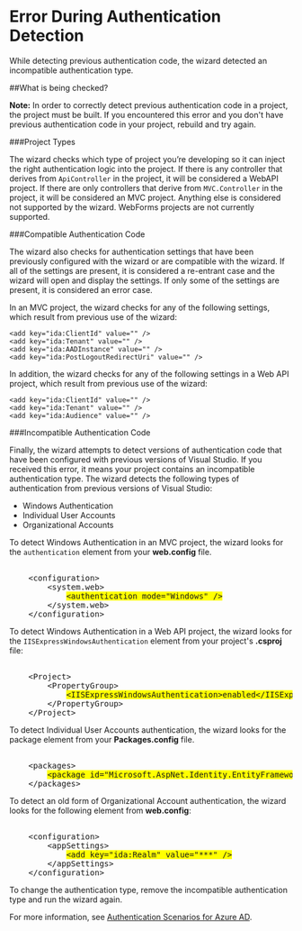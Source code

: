<properties 
	pageTitle="Error During Authentication Detection" 
	description="The active directory connection wizard detected an incompatible authentication type" 
	services="active-directory" 
	documentationCenter="" 
	authors="patshea123" 
	manager="douge" 
	editor="tglee"/>
  
<tags
	ms.service="active-directory"
	ms.date="07/22/2015"
	wacn.date=""/>

# Error During Authentication Detection

While detecting previous authentication code, the wizard detected an incompatible authentication type.   

##What is being checked?

**Note:** In order to correctly detect previous authentication code in a project, the project must be built.  If you encountered this error and you don't have previous authentication code in your project, rebuild and try again.

###Project Types

The wizard checks which type of project you’re developing so it can inject the right authentication logic into the project.  If there is any controller that derives from `ApiController` in the project, it will be considered a WebAPI project.  If there are only controllers that derive from `MVC.Controller` in the project, it will be considered an MVC project.  Anything else is considered not supported by the wizard.  WebForms projects are not currently supported.

###Compatible Authentication Code

The wizard also checks for authentication settings that have been previously configured with the wizard or are compatible with the wizard.  If all of the settings are present, it is considered a re-entrant case and the wizard will open and display the settings.  If only some of the settings are present, it is considered an error case.

In an MVC project, the wizard checks for any of the following settings, which result from previous use of the wizard:

	<add key="ida:ClientId" value="" />
	<add key="ida:Tenant" value="" />
	<add key="ida:AADInstance" value="" />
	<add key="ida:PostLogoutRedirectUri" value="" />

In addition, the wizard checks for any of the following settings in a Web API project, which result from previous use of the wizard:

	<add key="ida:ClientId" value="" />
	<add key="ida:Tenant" value="" />
	<add key="ida:Audience" value="" />

###Incompatible Authentication Code

Finally, the wizard attempts to detect versions of authentication code that have been configured with previous versions of Visual Studio. If you received this error, it means your project contains an incompatible authentication type. The wizard detects the following types of authentication from previous versions of Visual Studio:

* Windows Authentication 
* Individual User Accounts 
* Organizational Accounts 
 

To detect Windows Authentication in an MVC project, the wizard looks for the `authentication` element from your **web.config** file.

<!-- deleted by customization
<pre>
-->
<!-- keep by customization: begin -->
<PRE class="prettyprint">
<!-- keep by customization: end -->
	&lt;configuration&gt;
	    &lt;system.web&gt;
	        <span style="background-color: yellow">&lt;authentication mode="Windows" /&gt;</span>
	    &lt;/system.web&gt;
	&lt;/configuration&gt;
</pre>

To detect Windows Authentication in a Web API project, the wizard looks for the `IISExpressWindowsAuthentication` element from your project's **.csproj** file:

<!-- deleted by customization
<pre>
-->
<!-- keep by customization: begin -->
<PRE class="prettyprint">
<!-- keep by customization: end -->
	&lt;Project&gt;
	    &lt;PropertyGroup&gt;
	        <span style="background-color: yellow">&lt;IISExpressWindowsAuthentication&gt;enabled&lt;/IISExpressWindowsAuthentication&gt;</span>
	    &lt;/PropertyGroup>
	&lt;/Project&gt;
</pre>

To detect Individual User Accounts authentication, the wizard looks for the package element from your **Packages.config** file.

<!-- deleted by customization
<pre>
-->
<!-- keep by customization: begin -->
<PRE class="prettyprint">
<!-- keep by customization: end -->
	&lt;packages&gt;
	    <span style="background-color: yellow">&lt;package id="Microsoft.AspNet.Identity.EntityFramework" version="2.1.0" targetFramework="net45" /&gt;</span>
	&lt;/packages&gt;
</pre>

To detect an old form of Organizational Account authentication, the wizard looks for the following element from **web.config**:

<!-- deleted by customization
<pre>
-->
<!-- keep by customization: begin -->
<PRE class="prettyprint">
<!-- keep by customization: end -->
	&lt;configuration&gt;
	    &lt;appSettings&gt;
	        <span style="background-color: yellow">&lt;add key="ida:Realm" value="***" /&gt;</span>
	    &lt;/appSettings&gt;
	&lt;/configuration&gt;
</pre>

To change the authentication type, remove the incompatible authentication type and run the wizard again.

For more information, see [Authentication Scenarios for Azure AD](/documentation/articles/active-directory-authentication-scenarios).
 